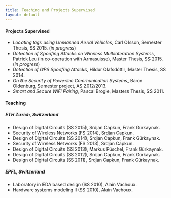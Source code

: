 ```yaml
---
title: Teaching and Projects Supervised
layout: default
---
```


#### Projects Supervised
- *Locating tags using Unmanned Aerial Vehicles*, Carl Olsson, Semester Thesis, SS 2015. (*in progress*)
- *Detection of Spoofing Attacks on Wireless Multilateration Systems*, Patrick Leu (in co-operation with Armasuisse), Master Thesis, SS 2015. (*in progress*)
- *Detection of GPS Spoofing Attacks*, Hildur Ólafsdóttir, Master Thesis, SS 2014.
- *On the Security of Powerline Communication Systems*, Baron Oldenburg, Semester project, AS 2012/2013.
- *Smart and Secure WiFi Pairing*, Pascal Brogle, Masters Thesis, SS 2011.

#### Teaching

##### ETH Zurich, Switzerland
- Design of Digital Circuits (SS 2015), Srdjan Capkun, Frank Gürkaynak.
- Security of Wireless Networks (FS 2014), Srdjan Capkun.
- Design of Digital Circuits (SS 2014), Srdjan Capkun, Frank Gürkaynak.
- Security of Wireless Networks (FS 2013), Srdjan Capkun.
- Design of Digital Circuits (SS 2013), Markus Püschel, Frank Gürkaynak.
- Design of Digital Circuits (SS 2012), Srdjan Capkun, Frank Gürkaynak.
- Design of Digital Circuits (SS 2011), Srdjan Capkun, Frank Gürkaynak.

##### EPFL, Switzerland
- Laboratory in EDA based design (SS 2010), Alain Vachoux.
- Hardware systems modeling II (SS 2010), Alain Vachoux.


